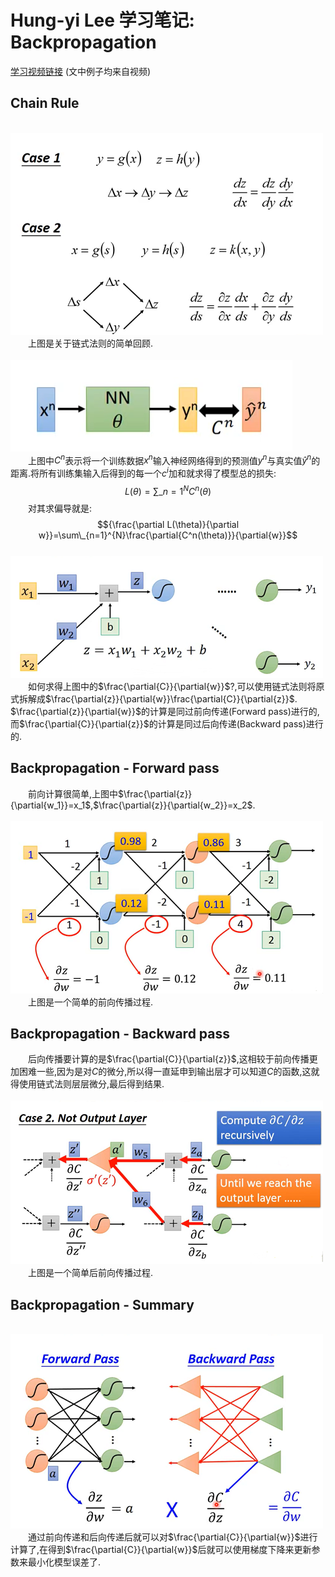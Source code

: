 # Hung-yi Lee 学习笔记: Backpropagation
[学习视频链接](https://www.bilibili.com/video/av48285039/?p=12) (文中例子均来自视频)<br/>
## Chain Rule
&emsp;&emsp;&emsp;&emsp;&emsp;&emsp;&emsp;&emsp;&emsp;&emsp;&emsp;&emsp;![图1_链式法则](1.png)<br/>
&emsp;&emsp;上图是关于链式法则的简单回顾.<br/>
&emsp;&emsp;&emsp;&emsp;&emsp;&emsp;&emsp;&emsp;&emsp;&emsp;&emsp;&emsp;![图2_损失函数](2.png)<br/>
&emsp;&emsp;上图中$C^n$表示将一个训练数据$x^n$输入神经网络得到的预测值$y^n$与真实值$\hat y^n$的距离.将所有训练集输入后得到的每一个$c^i$加和就求得了模型总的损失:
$$L(\theta)=\sum\_{n=1}^{N}C^{n}(\theta)$$
&emsp;&emsp;对其求偏导就是:
$${\frac{\partial L(\theta)}{\partial w}}=\sum\_{n=1}^{N}\frac{\partial{C^n(\theta)}}{\partial{w}}$$
&emsp;&emsp;&emsp;&emsp;&emsp;&emsp;&emsp;&emsp;&emsp;&emsp;&emsp;&emsp;![图3_神经网络](3.png)<br/>
&emsp;&emsp;如何求得上图中的$\frac{\partial{C}}{\partial{w}}$?,可以使用链式法则将原式拆解成$\frac{\partial{z}}{\partial{w}}\frac{\partial{C}}{\partial{z}}$.
&emsp;&emsp;$\frac{\partial{z}}{\partial{w}}$的计算是同过前向传递(Forward pass)进行的,而$\frac{\partial{C}}{\partial{z}}$的计算是同过后向传递(Backward pass)进行的.
## Backpropagation - Forward pass
&emsp;&emsp;前向计算很简单,上图中$\frac{\partial{z}}{\partial{w_1}}=x_1$,$\frac{\partial{z}}{\partial{w_2}}=x_2$.<br/>
&emsp;&emsp;&emsp;&emsp;&emsp;&emsp;&emsp;&emsp;&emsp;&emsp;&emsp;&emsp;![图4_前向传播](4.png)<br/>
&emsp;&emsp;上图是一个简单的前向传播过程.
## Backpropagation - Backward pass
&emsp;&emsp;后向传播要计算的是$\frac{\partial{C}}{\partial{z}}$,这相较于前向传播更加困难一些,因为是对$C$的微分,所以得一直延申到输出层才可以知道$C$的函数,这就得使用链式法则层层微分,最后得到结果.<br/>
&emsp;&emsp;&emsp;&emsp;&emsp;&emsp;&emsp;&emsp;&emsp;&emsp;&emsp;&emsp;![图5_前向传播](5.png)<br/>
&emsp;&emsp;上图是一个简单后前向传播过程.
## Backpropagation - Summary
&emsp;&emsp;&emsp;&emsp;&emsp;&emsp;&emsp;&emsp;&emsp;&emsp;&emsp;&emsp;![图5_总结](6.png)<br/>
&emsp;&emsp;通过前向传递和后向传递后就可以对$\frac{\partial{C}}{\partial{w}}$进行计算了,在得到$\frac{\partial{C}}{\partial{w}}$后就可以使用梯度下降来更新参数来最小化模型误差了.